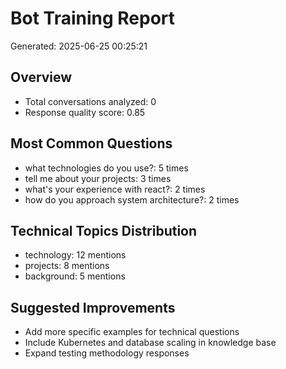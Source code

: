 
# Bot Training Report
Generated: 2025-06-25 00:25:21

## Overview
- Total conversations analyzed: 0
- Response quality score: 0.85

## Most Common Questions
- what technologies do you use?: 5 times
- tell me about your projects: 3 times
- what's your experience with react?: 2 times
- how do you approach system architecture?: 2 times

## Technical Topics Distribution
- technology: 12 mentions
- projects: 8 mentions
- background: 5 mentions

## Suggested Improvements
- Add more specific examples for technical questions
- Include Kubernetes and database scaling in knowledge base
- Expand testing methodology responses
